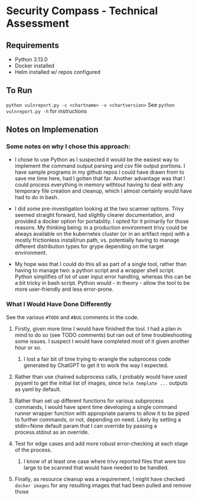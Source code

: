 # Security Compass - Technical Assessment

## Requirements
- Python 3.13.0
- Docker installed 
- Helm installed w/ repos configured

## To Run
`python vulnreport.py -c <chartname> -v <chartversion>`
See `python vulnreport.py -h` for instructions

## Notes on Implemenation

### Some notes on why I chose this approach:
- I chose to use Python as I suspected it would be the easiest way to implement the command output parsing and csv file output portions. I have sample programs in my github repos I could have drawn from to save me time here, had I gotten that far. Another advantage was that I could process everything in memory withtout having to deal with any temporary file creation and cleanup, which I almost certainly would have had to do in bash. 

- I did some pre-investigation looking at the two scanner options. Trivy seemed straight forward, had slightly clearer documentation, and provided a docker option for portability. I opted for it primarily for those reasons. My thinking being: in a production environment trivy could be always available on the kubernetes cluster (or in an artifact repo) with a mostly frictionless install/run path, vs. potentially having to manage different distribution types for grype depending on the target environment. 

- My hope was that I could do this all as part of a single tool, rather than having to manage two: a python script and a wrapper shell script. Python simplifies of lot of user input error handling, whereas this can be a bit tricky in bash script. Python would - in theory - allow the tool to be more user-friendly and less error-prone. 

### What I Would Have Done Differently

See the various `#TODO` and `#BUG` comments in the code. 

1. Firstly, given more time I would have finished the tool. I had a plan in mind to do so (see TODO comments) but ran out of time troubleshooting some issues. I suspect I would have completed most of it given another hour or so. 
    1. I lost a fair bit of time trying to wrangle the subprocess code generated by ChatGPT to get it to work the way I expected. 

1. Rather than use chained subprocess calls, I probably would have used pyyaml to get the initial list of images, since `helm template ...` outputs as yaml by default. 

1. Rather than set up different functions for various subprocess commands, I would have spent time developing a single command runner wrapper function with appropriate params to allow it to be piped to further commands, or not, depending on need. Likely by setting a stdin=None default param that I can override by passing a process.stdout as an override.

1. Test for edge cases and add more robust error-checking at each stage of the process. 
    1. I know of at least one case where trivy reported files that were too large to be scanned that would have needed to be handled. 

1. Finally, as resource cleanup was a requirement, I might have checked `docker images` for any resulting images that had been pulled and remove those 